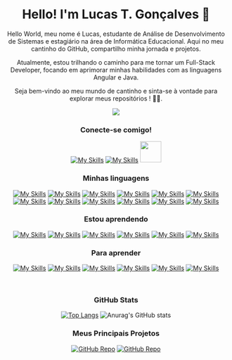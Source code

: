 
<h1 align="center">Hello! I'm Lucas T. Gonçalves 👋</h1>
<!-- 
- 👯 I’m looking to collaborate on ...
- 🤔 I’m looking for help with ...
- 💬 Ask me about ...
- 📫 How to reach me: ...
- 😄 Pronouns: ...
- ⚡ Fun fact: ... 
-->
<div align="center">
<p>Hello World, meu nome é Lucas, estudante de Análise de Desenvolvimento de Sistemas e estagiário na área de Informática Educacional. Aqui no meu cantinho do GitHub, compartilho minha jornada e projetos.
  
Atualmente, estou trilhando o caminho para me tornar um Full-Stack Developer, focando em aprimorar minhas habilidades com as linguagens Angular e Java. 

Seja bem-vindo ao meu mundo de cantinho e sinta-se à vontade para explorar meus repositórios ! 🚀✨. </p>

<img src="https://i.pinimg.com/originals/02/f5/1c/02f51c4a09c743de64df5236ee19340e.gif">

### Conecte-se comigo!


[![My Skills](https://skills.thijs.gg/icons?i=linkedin)](https://www.linkedin.com/in/lucas-t-goncalves/)
[![My Skills](https://skills.thijs.gg/icons?i=instagram)](https://www.instagram.com/luacc_minerva/)
<a href="https://www.dio.me/users/lucaston2323">
    <img src="https://lp.dio.me/wp-content/uploads/2023/04/diologo.png" style="width:48px; height: 48px;"/>
</a>

### Minhas linguagens

[![My Skills](https://skills.thijs.gg/icons?i=html)](https://developer.mozilla.org/pt-BR/docs/Learn/JavaScript)
[![My Skills](https://skills.thijs.gg/icons?i=css)](https://www.typescriptlang.org/docs/)
[![My Skills](https://skills.thijs.gg/icons?i=js)](https://developer.mozilla.org/pt-BR/docs/Web/HTML)
[![My Skills](https://skills.thijs.gg/icons?i=typescript)](https://developer.mozilla.org/pt-BR/docs/Web/CSS)
[![My Skills](https://skills.thijs.gg/icons?i=angular&theme=dark)](https://angular.io/)
[![My Skills](https://skills.thijs.gg/icons?i=python&theme=dark)](https://nodejs.org/en)
[![My Skills](https://skills.thijs.gg/icons?i=nodejs&theme=dark)](https://www.python.org/)
[![My Skills](https://skills.thijs.gg/icons?i=mysql&theme=dark)](https://dev.mysql.com/doc/)
[![My Skills](https://skills.thijs.gg/icons?i=postgresql&theme=dark)](https://www.postgresql.org/docs/)
[![My Skills](https://skills.thijs.gg/icons?i=git)](https://git-scm.com/doc)
[![My Skills](https://skills.thijs.gg/icons?i=github&theme=dark)](https://docs.github.com/pt)
[![My Skills](https://skills.thijs.gg/icons?i=figma&theme=dark)](https://www.figma.com/)


### Estou aprendendo

[![My Skills](https://skills.thijs.gg/icons?i=angular&theme=dark)](https://angular.io/)
[![My Skills](https://skills.thijs.gg/icons?i=java&theme=dark)](https://dev.java/learn/)
[![My Skills](https://skills.thijs.gg/icons?i=maven&theme=dark)](https://maven.apache.org/)
[![My Skills](https://skills.thijs.gg/icons?i=spring&theme=dark)](https://spring.io/)
[![My Skills](https://skills.thijs.gg/icons?i=aws&theme=dark)](https://aws.amazon.com/pt/?nc2=h_lg)
[![My Skills](https://skills.thijs.gg/icons?i=python&theme=dark)](https://nodejs.org/en)


### Para aprender

[![My Skills](https://skills.thijs.gg/icons?i=kotlin&theme=dark)](https://skills.thijs.gg)
[![My Skills](https://skills.thijs.gg/icons?i=react&theme=dark)](https://skills.thijs.gg)
[![My Skills](https://skills.thijs.gg/icons?i=ruby&theme=dark)](https://skills.thijs.gg)
[![My Skills](https://skills.thijs.gg/icons?i=jquery&theme=dark)](https://skills.thijs.gg)
[![My Skills](https://skills.thijs.gg/icons?i=php&theme=dark)](https://skills.thijs.gg)
[![My Skills](https://skills.thijs.gg/icons?i=laravel&theme=dark)](https://skills.thijs.gg)

</br>

### GitHub Stats

[![Top Langs](https://github-readme-stats.vercel.app/api/top-langs/?username=Lucc-Minerva&layout=donut&theme=radical)](https://github.com/Lucc-Minerva/Lucc-Minerva)
![Anurag's GitHub stats](https://github-readme-stats.vercel.app/api?username=Lucc-Minerva&show_icons=true&theme=radical)

### Meus Principais Projetos
[![GitHub Repo](https://github-readme-stats.vercel.app/api/pin/?username=Lucc-Minerva&repo=To-Do-List_Java&theme=radical)](https://github.com/Lucc-Minerva/To-Do-List_Java)
[![GitHub Repo](https://github-readme-stats.vercel.app/api/pin/?username=Lucc-Minerva&repo=Angular-HomeSantander&theme=radical)](https://github.com/Lucc-Minerva/Angular-HomeSantander)

</div>
